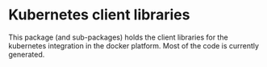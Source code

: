 # Kubernetes client libraries

This package (and sub-packages) holds the client libraries for the kubernetes integration in
the docker platform. Most of the code is currently generated.
